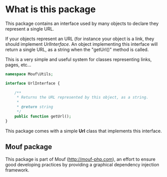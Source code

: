 What is this package
====================

This package contains an interface used by many objects to declare they represent a single URL.

If your objects represent an URL (for instance your object is a link, they should implement *UrlInterface*.
An object implementing this interface will return a single URL, as a string when the "getUrl()" method is called.

This is a very simple and useful system for classes representing links, pages, etc...

```php
namespace Mouf\Utils;

interface UrlInterface {
	
	/**
	 * Returns the URL represented by this object, as a string.
	 * 
	 * @return string
	 */
	public function getUrl();
}
```

This package comes with a simple **Url** class that implements this interface.

Mouf package
------------

This package is part of Mouf (http://mouf-php.com), an effort to ensure good developing practices by providing a graphical dependency injection framework.
